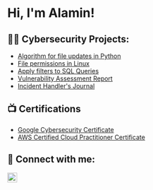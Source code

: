 <h1>Hi, I'm Alamin! </h1>

<h2>👨‍💻 Cybersecurity Projects:</h2>


  - [Algorithm for file updates in Python](https://github.com/Aminamrr/FileAlgorithmForPython.git)
  - [File permissions in Linux](https://github.com/Aminamrr/File-Permissions-in-Linux.git)
  - [Apply filters to SQL Queries](https://github.com/Aminamrr/ApplyFilterstoSQLQueries.git)
  - [Vulnerability Assessment Report](https://github.com/Aminamrr/VulnerabilityAssessmentReport.git)
  - [Incident Handler's Journal](https://github.com/joshmadakor1/Algorithms-Practice)


<h2>📺 Certifications</h2>

- [Google Cybersecurity Certificate](https://www.youtube.com/watch?v=a83ASGn_V_s)
- [AWS Certified Cloud Practitioner Certificate]()

<h2> 🤳 Connect with me:</h2>

[<img align="left" alt="JoshMadakor | LinkedIn" width="22px" src="https://cdn.jsdelivr.net/npm/simple-icons@v3/icons/linkedin.svg" />][linkedin]

[linkedin]: www.linkedin.com/in/alamin-abdulgadir-0a603b261

<!--
**joshmadakor1/joshmadakor1** is a ✨ _special_ ✨ repository because its `README.md` (this file) appears on your GitHub profile.

Here are some ideas to get you started:

- 🔭 I’m currently working on ...
- 🌱 I’m currently learning ...
- 👯 I’m looking to collaborate on ...
- 🤔 I’m looking for help with ...
- 💬 Ask me about ...
- 📫 How to reach me: ...
- 😄 Pronouns: ...
- ⚡ Fun fact: ...
-->
